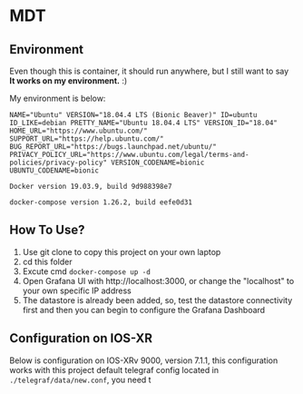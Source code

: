 # MDT

## Environment

Even though this is container, it should run anywhere, but I still want to say **It works on my environment.** :)

My environment is below:

`NAME="Ubuntu"
VERSION="18.04.4 LTS (Bionic Beaver)"
ID=ubuntu
ID_LIKE=debian
PRETTY_NAME="Ubuntu 18.04.4 LTS"
VERSION_ID="18.04"
HOME_URL="https://www.ubuntu.com/"
SUPPORT_URL="https://help.ubuntu.com/"
BUG_REPORT_URL="https://bugs.launchpad.net/ubuntu/"
PRIVACY_POLICY_URL="https://www.ubuntu.com/legal/terms-and-policies/privacy-policy"
VERSION_CODENAME=bionic
UBUNTU_CODENAME=bionic`

`Docker version 19.03.9, build 9d988398e7`

`docker-compose version 1.26.2, build eefe0d31`

## How To Use?

1. Use git clone to copy this project on your own laptop
2. cd this folder
3. Excute cmd `docker-compose up -d`
4. Open Grafana UI with  http://localhost:3000, or change the "localhost" to your own specific IP address
5. The datastore is already been added, so, test the datastore connectivity first and then you can begin to configure the Grafana Dashboard

## Configuration on IOS-XR

Below is configuration on IOS-XRv 9000, version 7.1.1, this configuration works with this project default telegraf config located in `./telegraf/data/new.conf`, you need t



